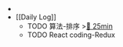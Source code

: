 -
- [[Daily Log]]
	- TODO 算法-排序 >[🍅 25min](#agenda-pomo://?t=f-1687869477285-1500)
	- TODO React coding-Redux